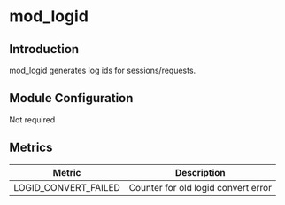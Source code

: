 # mod_logid

## Introduction

mod_logid generates log ids for sessions/requests.

## Module Configuration

Not required

## Metrics

| Metric               | Description                         |
| -------------------- | ----------------------------------- |
| LOGID_CONVERT_FAILED | Counter for old logid convert error |
